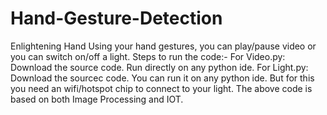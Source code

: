# Hand-Gesture-Detection
Enlightening Hand
Using your hand gestures, you can play/pause video or you can switch on/off a light.
Steps to run the code:-
For Video.py:
Download the source code.
Run directly on any python ide.
For Light.py:
Download the sourcec code.
You can run it on any python ide. But for this you need an wifi/hotspot chip to connect to your light. The above code is based on both Image Processing and IOT.
